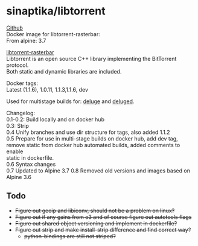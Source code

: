 # sinaptika/libtorrent
[Github](https://github.com/git-sinaptika/libtorrent)  
Docker image for libtorrent-rasterbar:  
From alpine: 3.7  

[libtorrent-rasterbar](http://www.libtorrent.org/)  
Libtorrent is an open source C++ library implementing the BitTorrent protocol.  
Both static and dynamic libraries are included.  

Docker tags:  
Latest (1.1.6), 1.0.11, 1.1.3,1.1.6, dev  

Used for multistage builds for:
[deluge](https://hub.docker.com/r/sinaptika/deluge/) and [deluged](https://hub.docker.com/r/sinaptika/deluged/).  

Changelog:  
0.1-0.2: Build locally and on docker hub  
0.3: Strip  
0.4 Unify branches and use dir structure for tags, also added 1.1.2  
0.5 Prepare for use in multi-stage builds on docker hub, add dev tag,  
remove static from docker hub automated builds, added comments to enable  
static in dockerfile.  
0.6 Syntax changes  
0.7 Updated to Alpine 3.7
0.8 Removed old versions and images based on Alpine 3.6

## Todo
- ~~Figure out geoip and libiconv, should not be a problem on linux?~~
- ~~Figure out if any gains from o3 and of course figure out autotools flags~~
- ~~Figure out shared object versioning and implement in dockerfile?~~
- ~~Figure out strip and make install-strip difference and find correct way?~~
  - ~~python-bindings are still not striped?~~
